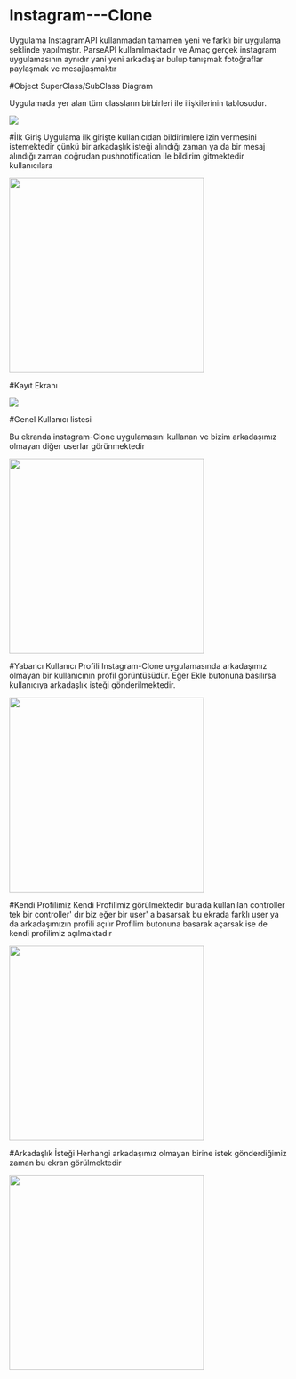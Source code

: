 # Instagram---Clone

Uygulama InstagramAPI kullanmadan tamamen yeni ve farklı bir uygulama şeklinde yapılmıştır.
ParseAPI kullanılmaktadır ve Amaç gerçek instagram uygulamasının aynıdır yani yeni arkadaşlar bulup tanışmak fotoğraflar paylaşmak ve mesajlaşmaktır

#Object SuperClass/SubClass Diagram

Uygulamada yer alan tüm classların birbirleri ile ilişkilerinin tablosudur.

<image src = "https://github.com/YilmazGursoy/Instagram---Clone/blob/master/ObjectGraph.png">

#İlk Giriş
Uygulama ilk girişte kullanıcıdan bildirimlere izin vermesini istemektedir çünkü bir arkadaşlık isteği alındığı zaman ya da bir mesaj alındığı zaman doğrudan pushnotification ile bildirim gitmektedir kullanıcılara

<image src = "https://github.com/YilmazGursoy/Instagram---Clone/blob/master/Simulator%20Screen%20Shot%2003%20Jun%202016%2020.28.37.png" width = "350">

#Kayıt Ekranı

<image src = "https://github.com/YilmazGursoy/Instagram---Clone/blob/master/Simulator%20Screen%20Shot%2003%20Jun%202016%2020.29.08.png" size = "350">

#Genel Kullanıcı listesi

Bu ekranda instagram-Clone uygulamasını kullanan ve bizim arkadaşımız olmayan diğer userlar görünmektedir

<image src = "https://github.com/YilmazGursoy/Instagram---Clone/blob/master/Simulator%20Screen%20Shot%2003%20Jun%202016%2020.31.16.png" width = "350">

#Yabancı Kullanıcı Profili
Instagram-Clone uygulamasında arkadaşımız olmayan bir kullanıcının profil görüntüsüdür.
Eğer Ekle butonuna basılırsa kullanıcıya arkadaşlık isteği gönderilmektedir.

<image src = "https://github.com/YilmazGursoy/Instagram---Clone/blob/master/Simulator%20Screen%20Shot%2003%20Jun%202016%2020.31.26.png" width = "350">

#Kendi Profilimiz
Kendi Profilimiz görülmektedir burada kullanılan controller tek bir controller' dır biz eğer bir user' a basarsak bu ekrada farklı user ya da arkadaşımızın profili açılır Profilim butonuna basarak açarsak ise de kendi profilimiz açılmaktadır

<image src = "https://github.com/YilmazGursoy/Instagram---Clone/blob/master/Simulator%20Screen%20Shot%2003%20Jun%202016%2020.31.40.png" width = "350">

#Arkadaşlık İsteği
Herhangi arkadaşımız olmayan birine istek gönderdiğimiz zaman bu ekran görülmektedir

<image src = "https://github.com/YilmazGursoy/Instagram---Clone/blob/master/Simulator%20Screen%20Shot%2003%20Jun%202016%2020.32.19.png" width = "350">
